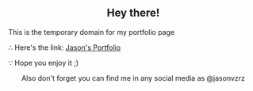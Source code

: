 <h2 align="center">Hey there!</h2>

<p align="left">This is the temporary domain for my portfolio page</p>

<p align="left">∴ Here's the link: <a href="https://jasonvzrz.github.io">Jason's Portfolio</a> </p>

<p align="left">∵ Hope you enjoy it ;)</p>

<p align="center">Also don't forget you can find me in any social media as @jasonvzrz</p>
